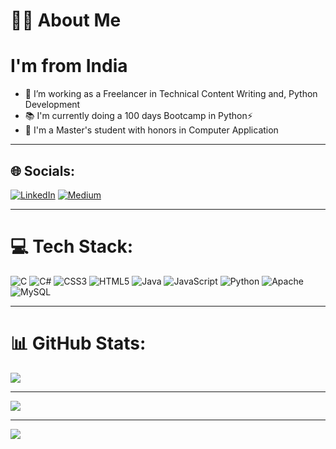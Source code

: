 # 👩‍💻 About Me
# I'm from India
- 🔭 I’m working as a Freelancer in Technical Content Writing and, Python Development 
- 📚 I'm currently doing a 100 days Bootcamp in Python⚡
- 🥇 I'm a Master's student with honors in Computer Application
---
## 🌐 Socials:
[![LinkedIn](https://img.shields.io/badge/LinkedIn-%230077B5.svg?logo=linkedin&logoColor=white)](https://www.linkedin.com/in/anjali-soni-72635424b/) [![Medium](https://img.shields.io/badge/Medium-12100E?logo=medium&logoColor=white)](https://medium.com/@anjali.developer01) 

---

# 💻 Tech Stack:
![C](https://img.shields.io/badge/c-%2300599C.svg?style=for-the-badge&logo=c&logoColor=white) ![C#](https://img.shields.io/badge/c%23-%23239120.svg?style=for-the-badge&logo=c-sharp&logoColor=white) ![CSS3](https://img.shields.io/badge/css3-%231572B6.svg?style=for-the-badge&logo=css3&logoColor=white) ![HTML5](https://img.shields.io/badge/html5-%23E34F26.svg?style=for-the-badge&logo=html5&logoColor=white) ![Java](https://img.shields.io/badge/java-%23ED8B00.svg?style=for-the-badge&logo=java&logoColor=white) ![JavaScript](https://img.shields.io/badge/javascript-%23323330.svg?style=for-the-badge&logo=javascript&logoColor=%23F7DF1E) ![Python](https://img.shields.io/badge/python-3670A0?style=for-the-badge&logo=python&logoColor=ffdd54) ![Apache](https://img.shields.io/badge/apache-%23D42029.svg?style=for-the-badge&logo=apache&logoColor=white) ![MySQL](https://img.shields.io/badge/mysql-%2300f.svg?style=for-the-badge&logo=mysql&logoColor=white)

---

# 📊 GitHub Stats:
![](https://github-readme-stats.vercel.app/api?username=anjalisoni19&theme=react&hide_border=false&include_all_commits=false&count_private=false)<br/>

---

![](https://github-readme-streak-stats.herokuapp.com/?user=anjalisoni19&theme=react&hide_border=false)<br/>

---

![](https://github-readme-stats.vercel.app/api/top-langs/?username=anjalisoni19&theme=react&hide_border=false&include_all_commits=false&count_private=false&layout=compact)


